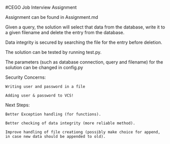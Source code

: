 #CEGO Job Interview Assignment

Assignment can be found in Assignment.md

Given a query, the solution will select that data from the database, write it to a given filename and delete the entry from the database.

Data integrity is secured by searching the file for the entry before deletion.

The solution can be tested by running test.py.

The parameters (such as database connection, query and filename) for the solution can be changed in config.py

Security Concerns:
	
	Writing user and password in a file
	
	Adding user & password to VCS!

Next Steps:
	
	Better Exception handling (for functions).

	Better checking of data integrity (more reliable method).

	Improve handling of file creationg (possibly make choice for append, in case new data should be appended to old).